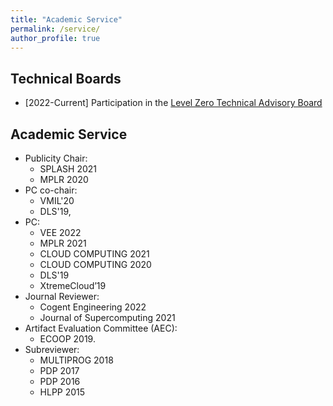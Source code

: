 ```yaml
---
title: "Academic Service"
permalink: /service/
author_profile: true
---
```


## Technical Boards

* [2022-Current] Participation in the [Level Zero Technical Advisory Board](https://github.com/oneapi-src/oneAPI-tab/tree/main/tab-level-zero)


## Academic Service 
* Publicity Chair: 
  * SPLASH 2021
  * MPLR 2020
* PC co-chair:
  * VMIL'20
  * DLS'19, 
* PC: 
  * VEE 2022
  * MPLR 2021 
  * CLOUD COMPUTING 2021
  * CLOUD COMPUTING 2020
  * DLS'19
  * XtremeCloud’19
* Journal Reviewer:
  * Cogent Engineering 2022
  * Journal of Supercomputing 2021 
* Artifact Evaluation Committee (AEC): 
  * ECOOP 2019.
* Subreviewer:
  * MULTIPROG 2018
  * PDP 2017
  * PDP 2016
  * HLPP 2015
